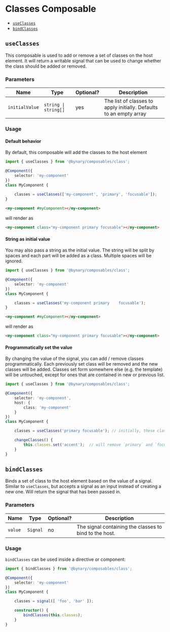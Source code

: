 # Classes Composable

- [`useClasses`](#useclasses)
- [`bindClasses`](#bindclasses)

## `useClasses`

This composable is used to add or remove a set of classes on the host element.
It will return a writable signal that can be used to change whether the class should be added or removed.

### Parameters

| Name           | Type                 | Optional? | Description                                                        |
|----------------|----------------------|-----------|--------------------------------------------------------------------|
| `initialValue` | `string \| string[]` | yes       | The list of classes to apply initially. Defaults to an empty array |


### Usage

#### Default behavior

By default, this composable will add the classes to the host element

```ts
import { useClasses } from '@bynary/composables/class';

@Component({
    selector: 'my-component'
})
class MyComponent {
    
    classes = useClasses(['my-component', 'primary', 'focusable']);
}
```

```html
<my-component #myComponent></my-component>
```

will render as

```html
<my-component class="my-component primary focusable"></my-component>
```

#### String as initial value

You may also pass a string as the initial value. The string will be split by spaces and each part will be added as a class.
Multiple spaces will be ignored.

```ts
import { useClasses } from '@bynary/composables/class';

@Component({
    selector: 'my-component'
})
class MyComponent {

    classes = useClasses('my-component primary    focusable');
}
```

```html
<my-component #myComponent></my-component>
```

will render as

```html
<my-component class="my-component primary focusable"></my-component>
```

#### Programmatically set the value

By changing the value of the signal, you can add / remove classes programmatically.
Each previously set class will be removed and the new classes will be added.
Classes set form somewhere else (e.g. the template) will be untouched, except for ones that are contained in new or previous list.

```ts
import { useClasses } from '@bynary/composables/class';

@Component({
    selector: 'my-component',
    host: {
        class: 'my-component'
    }
})
class MyComponent {

    classes = useClasses('primary focusable'); // initially, these classes will be set on the host: `my-component`, `primary`, `focusable`

    changeClasses() {
        this.classes.set('accent');  // will remove `primary` and `focusable`, resulting in these classes set on the host: `my-component`, `accent`
    }
}
```


## `bindClasses`

Binds a set of class to the host element based on the value of a signal. Similar to `useClasses`, but accepts a signal as an input instead of creating a new one.
Will return the signal that has been passed in.

### Parameters

| Name    | Type     | Optional? | Description                                            |
|---------|----------|-----------|--------------------------------------------------------|
| `value` | `Signal` | no        | The signal containing the classes to bind to the host. |

### Usage

`bindClasses` can be used inside a directive or component:

```ts
import { bindClasses } from '@bynary/composables/class';

@Component({
    selector: 'my-component'
})
class MyComponent {

    classes = signal([ 'foo', 'bar' ]);

    constructor() {
        bindClasses(this.classes);
    }
}
```
